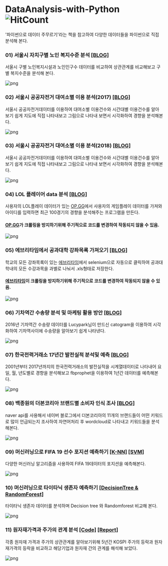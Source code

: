 # DataAnalysis-with-Python ![HitCount](http://hits.dwyl.com/HwangToeMat/DataAnalysis-with-Python.svg)
'파이썬으로 데이터 주무르기'라는 책을 참고하여 다양한 데이터들을 파이썬으로 직접 분석해 본다.
### 01) 서울시 자치구별 노인 복지수준 분석 <a href="https://hwangtoemat.github.io/dataanalysis-with-python/2019-01-11-%EC%84%9C%EC%9A%B8%EC%8B%9C-%EC%9E%90%EC%B9%98%EA%B5%AC%EB%B3%84-%EB%85%B8%EC%9D%B8-%EB%B3%B5%EC%A7%80%EC%88%98%EC%A4%80-%EB%B6%84%EC%84%9D/">[BLOG]</a>
서울시 구별 노인복지시설과 노인인구수 데이터를 비교하여 상관관계를 비교해보고 구별 복지수준을 분석해 본다.

![png](https://github.com/HwangToeMat/HwangToeMat.github.io/blob/master/assets/img/thumbnail/dwp-1.png?raw=true)

### 02) 서울시 공공자전거 대여소별 이용 분석(2017) <a href="https://hwangtoemat.github.io/dataanalysis-with-python/2019-01-29-%EC%84%9C%EC%9A%B8%EC%8B%9C-%EA%B3%B5%EA%B3%B5%EC%9E%90%EC%A0%84%EA%B1%B0-%EB%8C%80%EC%97%AC%EC%86%8C%EB%B3%84-%EC%9D%B4%EC%9A%A9-%EB%B6%84%EC%84%9D_1/">[BLOG]</a>
서울시 공공자전거데이터를 이용하여 대여소별 이용건수와 시간대별 이용건수를 알아보기 쉽게 지도에 직접 나타내보고 그림으로 나타내 보면서 시각화하여 경향을 분석해본다.

![png](https://github.com/HwangToeMat/HwangToeMat.github.io/blob/master/assets/img/thumbnail/dwp-2.png?raw=true)

### 03) 서울시 공공자전거 대여소별 이용 분석(2018) <a href="https://hwangtoemat.github.io/dataanalysis-with-python/2019-02-18-%EC%84%9C%EC%9A%B8%EC%8B%9C-%EA%B3%B5%EA%B3%B5%EC%9E%90%EC%A0%84%EA%B1%B0-%EB%8C%80%EC%97%AC%EC%86%8C%EB%B3%84-%EC%9D%B4%EC%9A%A9-%EB%B6%84%EC%84%9D_2/">[BLOG]</a>
서울시 공공자전거데이터를 이용하여 대여소별 이용건수와 시간대별 이용건수를 알아보기 쉽게 지도에 직접 나타내보고 그림으로 나타내 보면서 시각화하여 경향을 분석해본다.

![png](https://github.com/HwangToeMat/HwangToeMat.github.io/blob/master/assets/img/thumbnail/dwp-3.png?raw=true)

### 04) LOL 플레이어 data 분석 <a href="https://hwangtoemat.github.io/dataanalysis-with-python/2019-02-28-%EB%A6%AC%EA%B7%B8%EC%98%A4%EB%B8%8C%EB%A0%88%EC%A0%84%EB%93%9C-%EB%AA%A8%EC%8A%A4%ED%8A%B8-%EC%B1%94%ED%94%BC%EC%96%B8-%EB%B0%8F-%EC%B5%9C%EA%B7%BC-100%EA%B2%BD%EA%B8%B0-%EB%B6%84%EC%84%9D%ED%95%98%EA%B8%B0/">[BLOG]</a>
사용자의 LOL플레이 데이터가 있는 <a href="OP.GG">OP.GG</a>에서 사용자의 게임플레이 데이터를 가져와 아이디를 입력하면 최근 100경기의 경향을 분석해주는 프로그램을 만든다.
#### <a href="OP.GG">OP.GG</a>가 크롤링을 방지하기위해 주기적으로 코드를 변경하여 작동되지 않을 수 있음.

![png](https://github.com/HwangToeMat/HwangToeMat.github.io/blob/master/assets/img/thumbnail/dwp-4.png?raw=true)

### 05) 에브리타임에서 공과대학 강좌목록 가져오기 <a href="https://hwangtoemat.github.io/dataanalysis-with-python/2019-03-07-%EA%B2%BD%ED%9D%AC%EB%8C%80%ED%95%99%EA%B5%90-%EA%B3%B5%EA%B3%BC%EB%8C%80%ED%95%99-%EC%8B%9C%EA%B0%84%ED%91%9C-%EB%B6%84%EC%84%9D/">[BLOG]</a>
학교의 모든 강좌목록이 있는 <a href="https://everytime.kr/">에브리타임</a>에서 selenium으로 자동으로 클릭하여 공과대학내의 모든 수강과목을 과별로 나눠서 .xls형태로 저장한다.
#### <a href="https://everytime.kr/">에브리타임</a>이 크롤링을 방지하기위해 주기적으로 코드를 변경하여 작동되지 않을 수 있음.

![png](https://github.com/HwangToeMat/HwangToeMat.github.io/blob/master/assets/img/thumbnail/dwp-5.png?raw=true)

### 06) 기차역간 수송량 분석 및 마케팅 활용 방안 <a href="https://hwangtoemat.github.io/dataanalysis-with-python/2019-03-18-%EA%B8%B0%EC%B0%A8%EC%97%AD%EA%B0%84-%EC%88%98%EC%86%A1%EB%9F%89-%EB%B6%84%EC%84%9D-%EB%B0%8F-%EB%A7%88%EC%BC%80%ED%8C%85-%ED%99%9C%EC%9A%A9-%EB%B0%A9%EC%95%88/">[BLOG]</a>
2016년 기차역간 수송량 데이터를 Lucypark님이 만드신 catogram을 이용하여 시각화하여 기차역사이에 수송량을 알아보기 쉽게 나타낸다.

![png](https://github.com/HwangToeMat/HwangToeMat.github.io/blob/master/assets/img/thumbnail/dwp-6.png?raw=true)

### 07) 한국전력거래소 17년간 발전실적 분석및 예측	<a href="https://hwangtoemat.github.io/dataanalysis-with-python/2019-03-25-%ED%95%9C%EA%B5%AD%EC%A0%84%EB%A0%A5%EA%B1%B0%EB%9E%98%EC%86%8C-17%EB%85%84%EA%B0%84-%EB%B0%9C%EC%A0%84%EC%8B%A4%EC%A0%81-%EB%B6%84%EC%84%9D%EB%B0%8F-%EC%98%88%EC%B8%A1/">[BLOG]</a>
2001년부터 2017년까지의 한국전력거래소의 발전실적을 시계열데이터로 나타내어 요일, 월, 년도별로 경향을 분석해보고 fbprophet을 이용하여 1년간 데이터를 예측해본다.

![png](https://github.com/HwangToeMat/HwangToeMat.github.io/blob/master/assets/img/thumbnail/dwp-7.png?raw=true)

### 08) 백종원의 더본코리아 브랜드별 소비자 인식 조사 <a href="https://hwangtoemat.github.io/dataanalysis-with-python/2019-04-11-%EB%B0%B1%EC%A2%85%EC%9B%90%EC%9D%98-%EB%8D%94%EB%B3%B8%EC%BD%94%EB%A6%AC%EC%95%84-%EB%B8%8C%EB%9E%9C%EB%93%9C%EB%B3%84-%EC%86%8C%EB%B9%84%EC%9E%90-%EC%9D%B8%EC%8B%9D-%EC%A1%B0%EC%82%AC/">[BLOG]</a>
naver api를 사용해서 네이버 블로그에서 더본코리아의 11개의 브랜드들이 어떤 키워드로 많이 언급되는지 조사하여 자연어처리 후 wordcloud로 나타내고 키워드들을 분석해본다.

![png](https://github.com/HwangToeMat/HwangToeMat.github.io/blob/master/assets/img/thumbnail/dwp-8.png?raw=true)

### 09) 머신러닝으로 FIFA 19 선수 포지션 예측하기 <a href="https://hwangtoemat.github.io/dataanalysis-with-python/2019-05-22-%EB%A8%B8%EC%8B%A0%EB%9F%AC%EB%8B%9D%EC%9C%BC%EB%A1%9C-FIFA-19-%EC%84%A0%EC%88%98-%ED%8F%AC%EC%A7%80%EC%85%98-%EC%98%88%EC%B8%A1%ED%95%98%EA%B8%B0-K-NN/">[K-NN]</a> <a href="https://hwangtoemat.github.io/dataanalysis-with-python/2019-05-27-%EB%A8%B8%EC%8B%A0%EB%9F%AC%EB%8B%9D%EC%9C%BC%EB%A1%9C-FIFA-19-%EC%84%A0%EC%88%98-%ED%8F%AC%EC%A7%80%EC%85%98-%EC%98%88%EC%B8%A1%ED%95%98%EA%B8%B0-SVM/">[SVM]</a>
다양한 머신러닝 알고리즘을 사용하여 FIFA 19데이터의 포지션을 예측해본다.

![png](https://github.com/HwangToeMat/HwangToeMat.github.io/blob/master/assets/img/thumbnail/dwp-11.jpg?raw=true)

### 10) 머신러닝으로 타이타닉 생존자 예측하기 <a href="https://hwangtoemat.github.io/dataanalysis-with-python/2019-06-11-%ED%83%80%EC%9D%B4%ED%83%80%EB%8B%89-%EC%83%9D%EC%A1%B4%EC%9E%90-%EC%98%88%EC%B8%A1-Decision-tree-%EC%99%80-Randomforest-%EB%B9%84%EA%B5%90%ED%95%98%EA%B8%B0/">[DecisionTree & RandomForest]</a>
타이타닉 생존자 데이터를 분석하며 Decision tree 와 Randomforest 비교해 본다.

![png](https://github.com/HwangToeMat/HwangToeMat.github.io/blob/master/assets/img/thumbnail/dwp-13.png?raw=true)

### 11) 원자재가격과 주가의 관계 분석 <a href="https://hwangtoemat.github.io/dataanalysis-with-python/2019-04-29-Raw-Material-Price-and-Stock-Price/">[Code]</a> <a href="https://hwangtoemat.github.io/dataanalysis-with-python/2019-05-02-Raw-Material-Price-and-Stock-Price_2/">[Report]</a>
각종 원자재 가격과 주가의 상관관계를 알아보기위해 5년간 KOSPI 주가의 등락과 원자재가격의 등락을 비교하고 해당기업과 원자재 간의 관계를 해석해 보았다.

![png](https://github.com/HwangToeMat/HwangToeMat.github.io/blob/master/assets/img/thumbnail/dwp-9.jpg?raw=true)

